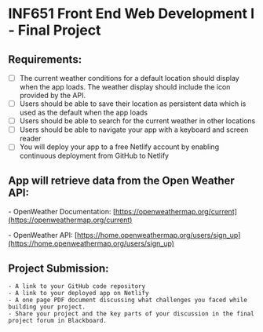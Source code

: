 # INF651 Front End Web Development I - Final Project

## Requirements:
   - [ ] The current weather conditions for a default location should display when the app loads. The weather display should include the icon provided by the API.
   - [ ] Users should be able to save their location as persistent data which is used as the default when the app loads
   - [ ] Users should be able to search for the current weather in other locations
   - [ ] Users should be able to navigate your app with a keyboard and screen reader
   - [ ] You will deploy your app to a free Netlify account by enabling continuous deployment from GitHub to Netlify

## App will retrieve data from the Open Weather API:
   \- OpenWeather Documentation: [https://openweathermap.org/current](https://openweathermap.org/current)

   \- OpenWeather API: [https://home.openweathermap.org/users/sign_up](https://home.openweathermap.org/users/sign_up)

## Project Submission:
    - A link to your GitHub code repository
    - A link to your deployed app on Netlify
    - A one page PDF document discussing what challenges you faced while building your project.
    - Share your project and the key parts of your discussion in the final project forum in Blackboard.
